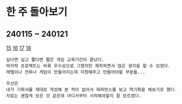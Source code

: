 # 한 주 돌아보기
## 240115 ~ 240121

[15](https://github.com/JM94Ent/TIL-WIL/blob/39b20248a35cd23163ac0ae3aa6548d8a98e8c57/TIL/2024/01/15_%EC%97%AD%EA%B8%B0%ED%9A%8D%EC%84%9C%EB%9E%80%3F.md)
[16](https://github.com/JM94Ent/TIL-WIL/blob/39b20248a35cd23163ac0ae3aa6548d8a98e8c57/TIL/2024/01/16_%EC%88%98%EB%A3%8C.md)
[17](https://github.com/JM94Ent/TIL-WIL/blob/39b20248a35cd23163ac0ae3aa6548d8a98e8c57/TIL/2024/01/17_%EC%97%AD%EA%B8%B0%ED%9A%8D%EC%9D%84%20%EC%9C%84%ED%95%9C%20%EB%B6%84%EC%84%9D.md)
[18](https://github.com/JM94Ent/TIL-WIL/blob/39b20248a35cd23163ac0ae3aa6548d8a98e8c57/TIL/2024/01/18_%EC%82%AC%EC%A0%84%EC%9E%91%EC%97%85.md)

```
길다면 길고 짧다면 짧은 게임 교육기간이 끝났다.
마지막 프로젝트는 비록 우수상으로 그쳤지만 제작하면서 많은 생각을 할 수 있었다.
레벨이나 전투나 게임이 만들어지는데 지정해주고 만들어야할 부분들...

우선은
내가 기획서를 제대로 작성해 본 적이 없어서 레퍼런스를 보고 역기획을 해보기로 했다.
자료는 괜찮게 모은 것 같은데 어디서부터 시작해야할지 잘 모르겠다.
```
